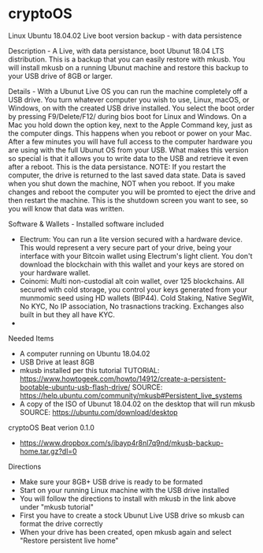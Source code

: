 # cryptoOS
Linux Ubuntu 18.04.02 Live boot version backup - with data persistence

Description - A Live, with data persistance, boot Ubunut 18.04 LTS distribution. This is a backup that you can easily restore with mkusb. You will install mkusb on a running Ubunut machine and restore this backup to your USB drive of 8GB or larger. 

Details - With a Ubunut Live OS you can run the machine completely off a USB drive. You turn whatever computer you wish to use, Linux, macOS, or Windows, on with the created USB drive installed. You select the boot order by pressing F9/Delete/F12/ during bios boot for Linux and Windows. On a Mac you hold down the option key, next to the Apple Command key, just as the computer dings. This happens when you reboot or power on your Mac. After a few minutes you will have full access to the computer hardware you are using with the full Ubunut OS from your USB. What makes this version so special is that it allows you to write data to the USB and retrieve it even after a reboot. This is the data persistance. NOTE: If you restart the computer, the drive is returned to the last saved data state. Data is saved when you shut down the machine, NOT when you reboot. If you make changes and reboot the computer you will be promted to eject the drive and then restart the machine. This is the shutdown screen you want to see, so you will know that data was written. 

Software & Wallets - Installed software included
- Electrum: You can run a lite version secured with a hardware device. This would represent a very secure part of your drive, being your interface with your Bitcoin wallet using Electrum's light client. You don't download the blockchain with this wallet and your keys are stored on your hardware wallet.
- Coinomi: Multi non-custodial alt coin wallet, over 125 blockchains. All secured with cold storage, you control your keys generated from your munmomic seed using HD wallets (BIP44). Cold Staking, Native SegWit, No KYC, No IP association, No trasnactions tracking. Exchanges also built in but they all have KYC.
- 




Needed Items
- A computer running on Ubuntu 18.04.02  
- USB Drive at least 8GB
- mkusb installed per this tutorial
TUTORIAL: https://www.howtogeek.com/howto/14912/create-a-persistent-bootable-ubuntu-usb-flash-drive/
SOURCE: https://help.ubuntu.com/community/mkusb#Persistent_live_systems
- A copy of the ISO of Ubunut 18.04.02 on the desktop that will run mkusb
SOURCE: https://ubuntu.com/download/desktop

cryptoOS Beat verion 0.1.0 
- https://www.dropbox.com/s/ibayp4r8nl7q9nd/mkusb-backup-home.tar.gz?dl=0


Directions 
- Make sure your 8GB+ USB drive is ready to be formated
- Start on your running Linux machine with the USB drive installed
- You will follow the directions to install with mkusb in the link above under "mkusb tutorial"
- First you have to create a stock Ubunut Live USB drive so mkusb can format the drive correctly
- When your drive has been created, open mkusb again and select "Restore persistent live home" 





